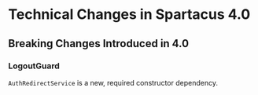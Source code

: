 # Technical Changes in Spartacus 4.0

## Breaking Changes Introduced in 4.0
### LogoutGuard
`AuthRedirectService` is a new, required constructor dependency.
